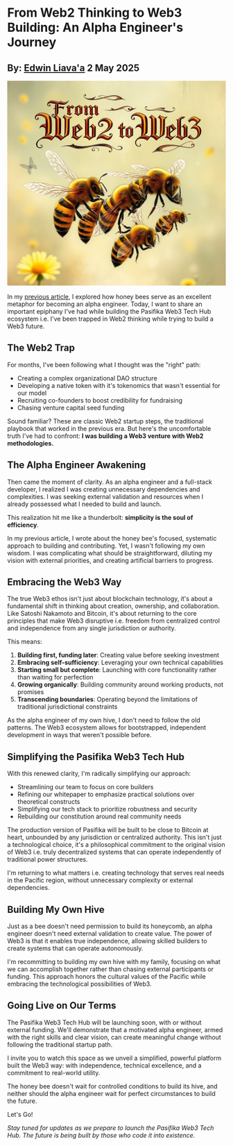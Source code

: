 # From Web2 Thinking to Web3 Building: An Alpha Engineer's Journey
## By: [Edwin Liava'a](https://github.com/EdwinLiavaa) 2 May 2025

<p align="center">
 <img width="1000" src="https://github.com/EdwinLiavaa/liavaa.space/blob/main/blog/20250502/pic.png">
</p>

In my [previous article](https://hackernoon.com/honey-bees-are-a-surprisingly-great-analogy-to-becoming-an-alpha-engineer), I explored how honey bees serve as an excellent metaphor for becoming an alpha engineer. Today, I want to share an important epiphany I've had while building the Pasifika Web3 Tech Hub ecosystem i.e. I've been trapped in Web2 thinking while trying to build a Web3 future.

## The Web2 Trap

For months, I've been following what I thought was the "right" path:

- Creating a complex organizational DAO structure
- Developing a native token with it's tokenomics that wasn't essential for our model
- Recruiting co-founders to boost credibility for fundraising
- Chasing venture capital seed funding

Sound familiar? These are classic Web2 startup steps, the traditional playbook that worked in the previous era. But here's the uncomfortable truth I've had to confront: **I was building a Web3 venture with Web2 methodologies.**

## The Alpha Engineer Awakening

Then came the moment of clarity. As an alpha engineer and a full-stack developer, I realized I was creating unnecessary dependencies and complexities. I was seeking external validation and resources when I already possessed what I needed to build and launch.

This realization hit me like a thunderbolt: **simplicity is the soul of efficiency**.

In my previous article, I wrote about the honey bee's focused, systematic approach to building and contributing. Yet, I wasn't following my own wisdom. I was complicating what should be straightforward, diluting my vision with external priorities, and creating artificial barriers to progress.

## Embracing the Web3 Way

The true Web3 ethos isn't just about blockchain technology, it's about a fundamental shift in thinking about creation, ownership, and collaboration. Like Satoshi Nakamoto and Bitcoin, it's about returning to the core principles that make Web3 disruptive i.e. freedom from centralized control and independence from any single jurisdiction or authority.

This means:

1. **Building first, funding later**: Creating value before seeking investment
2. **Embracing self-sufficiency**: Leveraging your own technical capabilities
3. **Starting small but complete**: Launching with core functionality rather than waiting for perfection
4. **Growing organically**: Building community around working products, not promises
5. **Transcending boundaries**: Operating beyond the limitations of traditional jurisdictional constraints

As the alpha engineer of my own hive, I don't need to follow the old patterns. The Web3 ecosystem allows for bootstrapped, independent development in ways that weren't possible before.

## Simplifying the Pasifika Web3 Tech Hub

With this renewed clarity, I'm radically simplifying our approach:

- Streamlining our team to focus on core builders
- Refining our whitepaper to emphasize practical solutions over theoretical constructs
- Simplifying our tech stack to prioritize robustness and security
- Rebuilding our constitution around real community needs

The production version of Pasifika will be built to be close to Bitcoin at heart, unbounded by any jurisdiction or centralized authority. This isn't just a technological choice, it's a philosophical commitment to the original vision of Web3 i.e. truly decentralized systems that can operate independently of traditional power structures.

I'm returning to what matters i.e. creating technology that serves real needs in the Pacific region, without unnecessary complexity or external dependencies.

## Building My Own Hive

Just as a bee doesn't need permission to build its honeycomb, an alpha engineer doesn't need external validation to create value. The power of Web3 is that it enables true independence, allowing skilled builders to create systems that can operate autonomously.

I'm recommitting to building my own hive with my family, focusing on what we can accomplish together rather than chasing external participants or funding. This approach honors the cultural values of the Pacific while embracing the technological possibilities of Web3.

## Going Live on Our Terms

The Pasifika Web3 Tech Hub will be launching soon, with or without external funding. We'll demonstrate that a motivated alpha engineer, armed with the right skills and clear vision, can create meaningful change without following the traditional startup path.

I invite you to watch this space as we unveil a simplified, powerful platform built the Web3 way: with independence, technical excellence, and a commitment to real-world utility.

The honey bee doesn't wait for controlled conditions to build its hive, and neither should the alpha engineer wait for perfect circumstances to build the future.

Let's Go!

*Stay tuned for updates as we prepare to launch the Pasifika Web3 Tech Hub. The future is being built by those who code it into existence.*